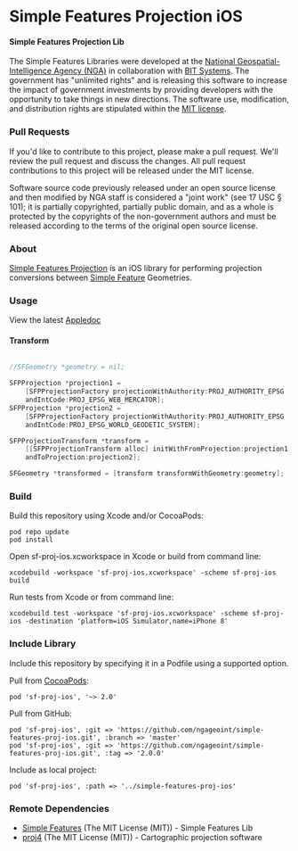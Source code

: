 # Simple Features Projection iOS

#### Simple Features Projection Lib ####

The Simple Features Libraries were developed at the [National Geospatial-Intelligence Agency (NGA)](http://www.nga.mil/) in collaboration with [BIT Systems](http://www.bit-sys.com/). The government has "unlimited rights" and is releasing this software to increase the impact of government investments by providing developers with the opportunity to take things in new directions. The software use, modification, and distribution rights are stipulated within the [MIT license](http://choosealicense.com/licenses/mit/).

### Pull Requests ###
If you'd like to contribute to this project, please make a pull request. We'll review the pull request and discuss the changes. All pull request contributions to this project will be released under the MIT license.

Software source code previously released under an open source license and then modified by NGA staff is considered a "joint work" (see 17 USC § 101); it is partially copyrighted, partially public domain, and as a whole is protected by the copyrights of the non-government authors and must be released according to the terms of the original open source license.

### About ###

[Simple Features Projection](http://ngageoint.github.io/simple-features-proj-ios/) is an iOS library for performing projection conversions between [Simple Feature](https://github.com/ngageoint/simple-features-ios) Geometries.

### Usage ###

View the latest [Appledoc](http://ngageoint.github.io/simple-features-proj-ios/docs/api/)

#### Transform ####

```objectivec

//SFGeometry *geometry = nil;

SFPProjection *projection1 =
    [SFPProjectionFactory projectionWithAuthority:PROJ_AUTHORITY_EPSG
    andIntCode:PROJ_EPSG_WEB_MERCATOR];
SFPProjection *projection2 =
    [SFPProjectionFactory projectionWithAuthority:PROJ_AUTHORITY_EPSG
    andIntCode:PROJ_EPSG_WORLD_GEODETIC_SYSTEM];

SFPProjectionTransform *transform =
    [[SFPProjectionTransform alloc] initWithFromProjection:projection1
    andToProjection:projection2];

SFGeometry *transformed = [transform transformWithGeometry:geometry];

```

### Build ###

Build this repository using Xcode and/or CocoaPods:

    pod repo update
    pod install

Open sf-proj-ios.xcworkspace in Xcode or build from command line:

    xcodebuild -workspace 'sf-proj-ios.xcworkspace' -scheme sf-proj-ios build

Run tests from Xcode or from command line:

    xcodebuild test -workspace 'sf-proj-ios.xcworkspace' -scheme sf-proj-ios -destination 'platform=iOS Simulator,name=iPhone 8'

### Include Library ###

Include this repository by specifying it in a Podfile using a supported option.

Pull from [CocoaPods](https://cocoapods.org/pods/sf-proj-ios):

    pod 'sf-proj-ios', '~> 2.0'

Pull from GitHub:

    pod 'sf-proj-ios', :git => 'https://github.com/ngageoint/simple-features-proj-ios.git', :branch => 'master'
    pod 'sf-proj-ios', :git => 'https://github.com/ngageoint/simple-features-proj-ios.git', :tag => '2.0.0'

Include as local project:

    pod 'sf-proj-ios', :path => '../simple-features-proj-ios'

### Remote Dependencies ###

* [Simple Features](https://github.com/ngageoint/simple-features-ios) (The MIT License (MIT)) - Simple Features Lib
* [proj4](https://trac.osgeo.org/proj/) (The MIT License (MIT)) - Cartographic projection software
